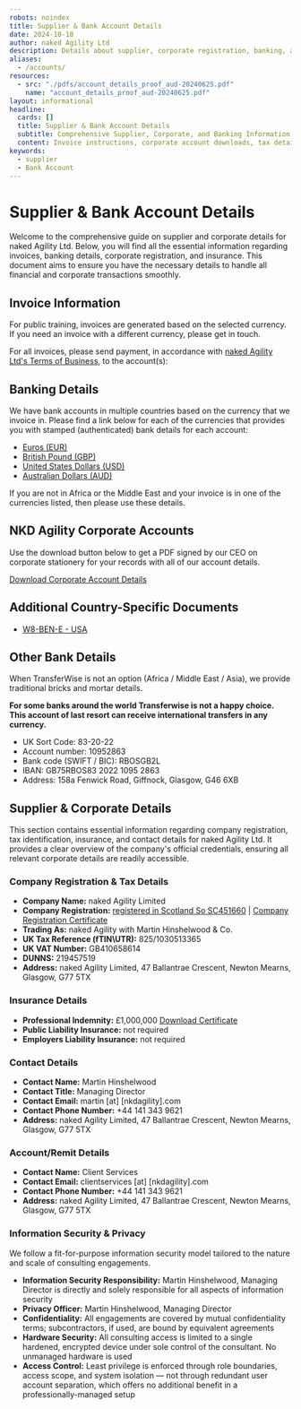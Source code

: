 ```yaml
---
robots: noindex
title: Supplier & Bank Account Details
date: 2024-10-10
author: naked Agility Ltd
description: Details about supplier, corporate registration, banking, and insurance for naked Agility Ltd.
aliases:
  - /accounts/
resources:
  - src: "./pdfs/account_details_proof_aud-20240625.pdf"
    name: "account_details_proof_aud-20240625.pdf"
layout: informational
headline:
  cards: []
  title: Supplier & Bank Account Details
  subtitle: Comprehensive Supplier, Corporate, and Banking Information for naked Agility Ltd
  content: Invoice instructions, corporate account downloads, tax details, banking information, and insurance coverage details for naked Agility Ltd.
keywords:
  - supplier
  - Bank Account
---
```


# Supplier & Bank Account Details

Welcome to the comprehensive guide on supplier and corporate details for naked Agility Ltd. Below, you will find all the essential information regarding invoices, banking details, corporate registration, and insurance. This document aims to ensure you have the necessary details to handle all financial and corporate transactions smoothly.

## Invoice Information

For public training, invoices are generated based on the selected currency. If you need an invoice with a different currency, please get in touch.

For all invoices, please send payment, in accordance with [naked Agility Ltd's Terms of Business](/terms), to the account(s):

## Banking Details

We have bank accounts in multiple countries based on the currency that we invoice in. Please find a link below for each of the currencies that provides you with stamped (authenticated) bank details for each account:

- [Euros (EUR)](./pdfs/naked-Agility-Limited-Martin-Hinshelwood_EUR_8955977.pdf)
- [British Pound (GBP)](./pdfs/naked-Agility-Limited-Martin-Hinshelwood_GBP_3068338.pdf)
- [United States Dollars (USD)](./pdfs/naked-Agility-Limited-Martin-Hinshelwood_USD_8310175368.pdf)
- [Australian Dollars (AUD)](./pdfs/account_details_proof_aud-20240625.pdf)

If you are not in Africa or the Middle East and your invoice is in one of the currencies listed, then please use these details.

## NKD Agility Corporate Accounts

Use the download button below to get a PDF signed by our CEO on corporate stationery for your records with all of our account details.

[Download Corporate Account Details](./pdfs/nkdagility-account-details-20231124.pdf)

## Additional Country-Specific Documents

- [W8-BEN-E - USA](./pdfs/nkdagility-W8BENE-signed-26-Jul-2023-9-24.pdf)

## Other Bank Details

When TransferWise is not an option (Africa / Middle East / Asia), we provide traditional bricks and mortar details.

**For some banks around the world Transferwise is not a happy choice. This account of last resort can receive international transfers in any currency.**

- UK Sort Code: 83-20-22
- Account number: 10952863
- Bank code (SWIFT / BIC): RBOSGB2L
- IBAN: GB75RBOS83 2022 1095 2863
- Address: 158a Fenwick Road, Giffnock, Glasgow, G46 6XB

## Supplier & Corporate Details

This section contains essential information regarding company registration, tax identification, insurance, and contact details for naked Agility Ltd. It provides a clear overview of the company's official credentials, ensuring all relevant corporate details are readily accessible.

### Company Registration & Tax Details

- **Company Name:** naked Agility Limited
- **Company Registration:** [registered in Scotland So SC451660](https://beta.companieshouse.gov.uk/company/SC451660) | [Company Registration Certificate](./pdfs/SC451660-naked-Agility-Ltd.pdf)
- **Trading As:** naked Agility with Martin Hinshelwood & Co.
- **UK Tax Reference (fTIN\UTR):** 825/1030513365
- **UK VAT Number:** GB410658614
- **DUNNS:** 219457519
- **Address:** naked Agility Limited, 47 Ballantrae Crescent, Newton Mearns, Glasgow, G77 5TX

### Insurance Details

- **Professional Indemnity:** £1,000,000 [Download Certificate](./pdfs/HISCOX-DC501-PI-Certificate.pdf)
- **Public Liability Insurance:** not required
- **Employers Liability Insurance:** not required

### Contact Details

- **Contact Name:** Martin Hinshelwood
- **Contact Title:** Managing Director
- **Contact Email:** martin [at] [nkdagility].com
- **Contact Phone Number:** +44 141 343 9621
- **Address:** naked Agility Limited, 47 Ballantrae Crescent, Newton Mearns, Glasgow, G77 5TX

### Account/Remit Details

- **Contact Name:** Client Services
- **Contact Email:** clientservices [at] [nkdagility].com
- **Contact Phone Number:** +44 141 343 9621
- **Address:** naked Agility Limited, 47 Ballantrae Crescent, Newton Mearns, Glasgow, G77 5TX

### Information Security & Privacy

We follow a fit-for-purpose information security model tailored to the nature and scale of consulting engagements.

- **Information Security Responsibility:** Martin Hinshelwood, Managing Director is directly and solely responsible for all aspects of information security
- **Privacy Officer:** Martin Hinshelwood, Managing Director
- **Confidentiality:** All engagements are covered by mutual confidentiality terms; subcontractors, if used, are bound by equivalent agreements
- **Hardware Security:** All consulting access is limited to a single hardened, encrypted device under sole control of the consultant. No unmanaged hardware is used
- **Access Control:** Least privilege is enforced through role boundaries, access scope, and system isolation — not through redundant user account separation, which offers no additional benefit in a professionally-managed setup

